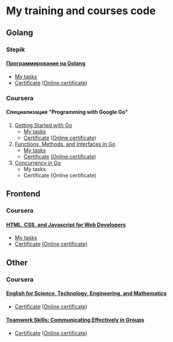 # My training and courses code

## Golang
### Stepik
#### [Программирование на Golang](https://stepik.org/course/54403/)
  * [My tasks](./Go/Stepik/)
  * [Сertificate](./Go/Stepik/stepik-certificate.pdf)  ([Online certificate](https://stepik.org/cert/1409404))  

### Coursera
#### Cпециализация "Programming with Google Go"

  1. [Getting Started with Go](https://www.coursera.org/learn/golang-getting-started/)
     * [My tasks](./Go/Coursera/getting-started/)
     * [Сertificate](./Go/Coursera/getting-started/golang-getting-started.pdf)  ([Online certificate](https://www.coursera.org/account/accomplishments/verify/2WZR575ABGE6))
  2. [Functions, Methods, and Interfaces in Go](https://www.coursera.org/learn/golang-functions-methods/)
     * [My tasks](./Go/Coursera/functions-methods/)
     * [Сertificate](./Go/Coursera/functions-methods/func-methods-interfaces.pdf)  [(Online certificate)](https://www.coursera.org/account/accomplishments/verify/U7JA2EAT668D)
  3. [Concurrency in Go](https://www.coursera.org/learn/golang-concurrency/)
     * My tasks
     * Сertificate  (Online certificate)

## Frontend
### Coursera
#### [HTML, CSS, and Javascript for Web Developers](https://www.coursera.org/learn/html-css-javascript-for-web-developers/)
  * [My tasks](./Frontend/Coursera/)
  * [Сertificate](./Frontend/Coursera/html-css-js-for-web.pdf)  [(Online certificate)](https://www.coursera.org/account/accomplishments/verify/7TMYYNBP5NHK)

## Other
### Coursera
#### [English for Science, Technology, Engineering, and Mathematics](https://www.coursera.org/learn/stem/)
  * [Сertificate](./Other/Coursera/english-for-technology.pdf)  ([Online certificate](https://www.coursera.org/account/accomplishments/verify/YEFLWWWNWT5F))

#### [Teamwork Skills: Communicating Effectively in Groups](https://www.coursera.org/learn/teamwork-skills-effective-communication)
  * [Сertificate](./Other/Coursera/communicating-in-groups.pdf)  ([Online certificate](https://www.coursera.org/account/accomplishments/verify/US8UA3Q6BN9E))
